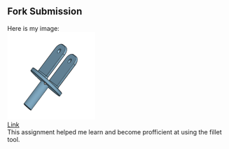 ## Fork Submission

Here is my image:  
<img src="Images/Fork.png" alt="Fork Screenshot" width="200" height="200">    
<a href="https://cvilleschools.onshape.com/documents/e1c8a17c4a69732c5bb9e3c6/w/10366582a3f14d4162af59ea/e/6ab31af2a83ea11aa6d2b0b8">Link</a>  
This assignment helped me learn and become profficient at using the fillet tool.
